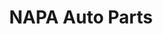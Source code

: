 ---
title: "NAPA Auto Parts"
url: /round-rock/napa-auto-parts-south-interstate-35/
shop: car parts
---